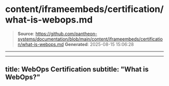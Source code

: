 # content/iframeembeds/certification/what-is-webops.md

> **Source**: https://github.com/pantheon-systems/documentation/blob/main/content/iframeembeds/certification/what-is-webops.md
> **Generated**: 2025-08-15 15:06:28

---

---
title: WebOps Certification
subtitle: "What is WebOps?"
---

<Partial file="certification-guide/what-is-webops.md" />
